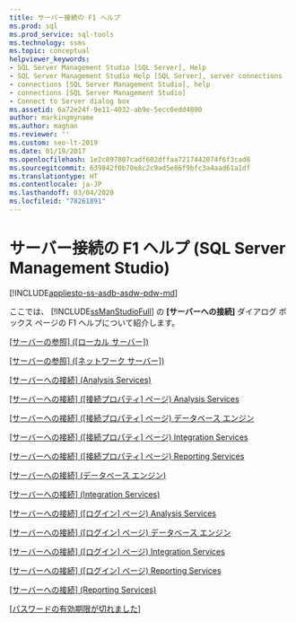 ```yaml
---
title: サーバー接続の F1 ヘルプ
ms.prod: sql
ms.prod_service: sql-tools
ms.technology: ssms
ms.topic: conceptual
helpviewer_keywords:
- SQL Server Management Studio [SQL Server], Help
- SQL Server Management Studio Help [SQL Server], server connections
- connections [SQL Server Management Studio], help
- connections [SQL Server Management Studio]
- Connect to Server dialog box
ms.assetid: 6a72e24f-9e11-4032-ab9e-5ecc6edd4890
author: markingmyname
ms.author: maghan
ms.reviewer: ''
ms.custom: seo-lt-2019
ms.date: 01/19/2017
ms.openlocfilehash: 1e2c897807cadf602dffaa7217442074f6f3cad8
ms.sourcegitcommit: 639842f0b70e8c2c9ad5e86f9bfc3a4aad61a1df
ms.translationtype: HT
ms.contentlocale: ja-JP
ms.lasthandoff: 03/04/2020
ms.locfileid: "78261891"
---
```

# <a name="f1-help-for-server-connections-sql-server-management-studio"></a>サーバー接続の F1 ヘルプ (SQL Server Management Studio)

[!INCLUDE[appliesto-ss-asdb-asdw-pdw-md](../../includes/appliesto-ss-asdb-asdw-pdw-md.md)]

ここでは、 [!INCLUDE[ssManStudioFull](../../includes/ssmanstudiofull-md.md)] の **[サーバーへの接続]** ダイアログ ボックス ページの F1 ヘルプについて紹介します。  
  
[[サーバーの参照] ([ローカル サーバー])](../../ssms/f1-help/browse-for-servers-local-servers.md)  
  
[[サーバーの参照] ([ネットワーク サーバー])](../../ssms/f1-help/browse-for-servers-network-servers.md)  
  
[[サーバーへの接続] (Analysis Services)](../../ssms/f1-help/connect-to-server-analysis-services.md)  
  
[[サーバーへの接続] ([接続プロパティ] ページ) Analysis Services](../../ssms/f1-help/connect-to-server-connection-properties-page-analysis-services.md)  
  
[[サーバーへの接続] ([接続プロパティ] ページ) データベース エンジン](../../ssms/f1-help/connect-to-server-connection-properties-page-database-engine.md)  
  
[[サーバーへの接続] ([接続プロパティ] ページ) Integration Services](../../ssms/f1-help/connect-to-server-connection-properties-page-integration-services.md)  
  
[[サーバーへの接続] ([接続プロパティ] ページ) Reporting Services](../../ssms/f1-help/connect-to-server-connection-properties-page-reporting-services.md)  
  
[[サーバーへの接続] (データベース エンジン)](../../ssms/f1-help/connect-to-server-database-engine.md)  
  
[[サーバーへの接続] (Integration Services)](../../ssms/f1-help/connect-to-server-integration-services.md)  
  
[[サーバーへの接続] ([ログイン] ページ) Analysis Services](../../ssms/f1-help/connect-to-server-login-page-analysis-services.md)  
  
[[サーバーへの接続] ([ログイン] ページ) データベース エンジン](../../ssms/f1-help/connect-to-server-login-page-database-engine.md)  
  
[[サーバーへの接続] ([ログイン] ページ) Integration Services](../../ssms/f1-help/connect-to-server-login-page-integration-services.md)  
  
[[サーバーへの接続] ([ログイン] ページ) Reporting Services](../../ssms/f1-help/connect-to-server-login-page-reporting-services.md)  
  
[[サーバーへの接続] (Reporting Services)](../../ssms/f1-help/connect-to-server-reporting-services.md)  
  
[[パスワードの有効期限が切れました]](../../ssms/f1-help/password-expired.md)